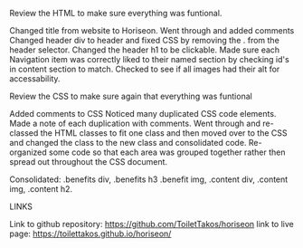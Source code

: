 Review the HTML to make sure everything was funtional.

Changed title from website to Horiseon.
Went through and added comments
Changed header div to header and fixed CSS by removing the . from the header selector.
Changed the header h1 to be clickable.
Made sure each Navigation item was correctly liked to their named section by checking id's in content section to match.
Checked to see if all images had their alt for accessability.

Review the CSS to make sure again that everything was funtional

Added comments to CSS
Noticed many duplicated CSS code elements. Made a note of each duplication with comments.
Went through and re-classed the HTML classes to fit one class and then moved over to the CSS and changed the class to the new class and consolidated code.
Re-organized some code so that each area was grouped together rather then spread out throughout the CSS document.

Consolidated: .benefits div, .benefits h3 .benefit img, .content div, .content img, .content h2.



LINKS

Link to github repository: https://github.com/ToiletTakos/horiseon
link to live page: https://toilettakos.github.io/horiseon/

